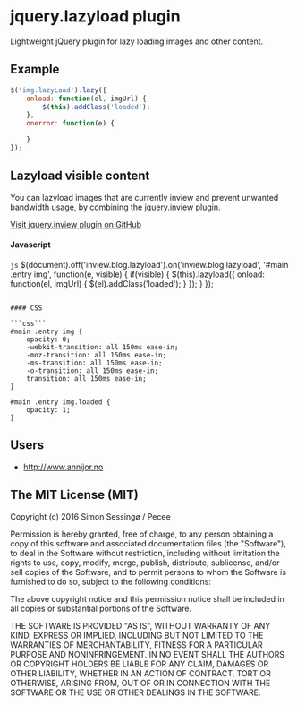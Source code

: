 # jquery.lazyload plugin
Lightweight jQuery plugin for lazy loading images and other content.

## Example

```js
$('img.lazyLoad').lazy({
	onload: function(el, imgUrl) {
		$(this).addClass('loaded');
	},
	onerror: function(e) {

	}
});
```

## Lazyload visible content
You can lazyload images that are currently inview and prevent unwanted bandwidth usage, by combining the jquery.inview plugin.

[Visit jquery.inview plugin on GitHub](https://github.com/protonet/jquery.inview)

#### Javascript

```js```
$(document).off('inview.blog.lazyload').on('inview.blog.lazyload', '#main .entry img', function(e, visible) {
	if(visible) {
		$(this).lazyload({
			onload: function(el, imgUrl) {
				$(el).addClass('loaded');
			}
		});
	}
});
```

#### CSS

```css```
#main .entry img {
	opacity: 0;
	-webkit-transition: all 150ms ease-in;
	-moz-transition: all 150ms ease-in;
	-ms-transition: all 150ms ease-in;
	-o-transition: all 150ms ease-in;
	transition: all 150ms ease-in;
}

#main .entry img.loaded {
	opacity: 1;
}
```

## Users
- http://www.annijor.no

## The MIT License (MIT)

Copyright (c) 2016 Simon Sessingø / Pecee

Permission is hereby granted, free of charge, to any person obtaining a copy
of this software and associated documentation files (the "Software"), to deal
in the Software without restriction, including without limitation the rights
to use, copy, modify, merge, publish, distribute, sublicense, and/or sell
copies of the Software, and to permit persons to whom the Software is
furnished to do so, subject to the following conditions:

The above copyright notice and this permission notice shall be included in all
copies or substantial portions of the Software.

THE SOFTWARE IS PROVIDED "AS IS", WITHOUT WARRANTY OF ANY KIND, EXPRESS OR
IMPLIED, INCLUDING BUT NOT LIMITED TO THE WARRANTIES OF MERCHANTABILITY,
FITNESS FOR A PARTICULAR PURPOSE AND NONINFRINGEMENT. IN NO EVENT SHALL THE
AUTHORS OR COPYRIGHT HOLDERS BE LIABLE FOR ANY CLAIM, DAMAGES OR OTHER
LIABILITY, WHETHER IN AN ACTION OF CONTRACT, TORT OR OTHERWISE, ARISING FROM,
OUT OF OR IN CONNECTION WITH THE SOFTWARE OR THE USE OR OTHER DEALINGS IN THE
SOFTWARE.
